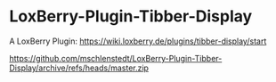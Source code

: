 # LoxBerry-Plugin-Tibber-Display

A LoxBerry Plugin: https://wiki.loxberry.de/plugins/tibber-display/start

https://github.com/mschlenstedt/LoxBerry-Plugin-Tibber-Display/archive/refs/heads/master.zip
